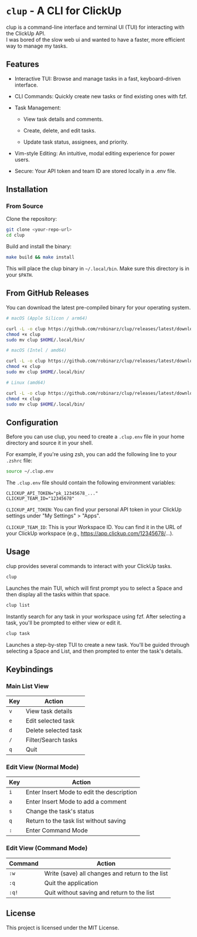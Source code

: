 # `clup` - A CLI for ClickUp

clup is a command-line interface and terminal UI (TUI) for interacting with the ClickUp API.  
I was bored of the slow web ui and wanted to have a faster, more efficient way to manage my tasks.

## Features

- Interactive TUI: Browse and manage tasks in a fast, keyboard-driven interface.

- CLI Commands: Quickly create new tasks or find existing ones with fzf.

- Task Management:

    - View task details and comments.

    - Create, delete, and edit tasks.

    - Update task status, assignees, and priority.

- Vim-style Editing: An intuitive, modal editing experience for power users.

- Secure: Your API token and team ID are stored locally in a .env file.

## Installation

### From Source

Clone the repository:

```bash
git clone <your-repo-url>
cd clup
```

Build and install the binary:

```bash
make build && make install
```

This will place the clup binary in `~/.local/bin`. Make sure this directory is in your `$PATH`.

## From GitHub Releases

You can download the latest pre-compiled binary for your operating system.

```bash
# macOS (Apple Silicon / arm64)

curl -L -o clup https://github.com/robinarz/clup/releases/latest/download/clup-darwin-arm64
chmod +x clup
sudo mv clup $HOME/.local/bin/
```

```bash
# macOS (Intel / amd64)

curl -L -o clup https://github.com/robinarz/clup/releases/latest/download/clup-darwin-amd64
chmod +x clup
sudo mv clup $HOME/.local/bin/
```

```bash
# Linux (amd64)

curl -L -o clup https://github.com/robinarz/clup/releases/latest/download/clup-linux-amd64
chmod +x clup
sudo mv clup $HOME/.local/bin/
```

## Configuration

Before you can use clup, you need to create a `.clup.env` file in your home directory and source it in your shell.

For example, if you're using zsh, you can add the following line to your `.zshrc` file:

```bash
source ~/.clup.env
```

The `.clup.env` file should contain the following environment variables:

```env
CLICKUP_API_TOKEN="pk_12345678_..."
CLICKUP_TEAM_ID="12345678"
```

`CLICKUP_API_TOKEN`: You can find your personal API token in your ClickUp settings under "My Settings" > "Apps".

`CLICKUP_TEAM_ID`: This is your Workspace ID. You can find it in the URL of your ClickUp workspace (e.g., https://app.clickup.com/12345678/...).

## Usage

clup provides several commands to interact with your ClickUp tasks.

```bash
clup
```
Launches the main TUI, which will first prompt you to select a Space and then display all the tasks within that space.

```bash
clup list
```
Instantly search for any task in your workspace using fzf. After selecting a task, you'll be prompted to either view or edit it.

```bash
clup task
```
Launches a step-by-step TUI to create a new task. You'll be guided through selecting a Space and List, and then prompted to enter the task's details.

## Keybindings

### Main List View

| Key | Action               |
|-----|----------------------|
| `v` | View task details    |
| `e` | Edit selected task   |
| `d` | Delete selected task |
| `/` | Filter/Search tasks  |
| `q` | Quit                 |

### Edit View (Normal Mode)

| Key | Action                                  |
|-----|-----------------------------------------|
| `i` | Enter Insert Mode to edit the description |
| `a` | Enter Insert Mode to add a comment      |
| `s` | Change the task's status                |
| `q` | Return to the task list without saving  |
| `:` | Enter Command Mode                      |

### Edit View (Command Mode)

| Command | Action                                     |
|---------|--------------------------------------------|
| `:w`    | Write (save) all changes and return to the list |
| `:q`    | Quit the application                       |
| `:q!`   | Quit without saving and return to the list |

## License

This project is licensed under the MIT License.
